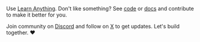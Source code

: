 Use [Learn Anything](https://learn-anything.xyz/). Don't like something? See [code](https://github.com/learn-anything/learn-anything) or [docs](https://docs.learn-anything.xyz) and contribute to make it better for you.

Join community on [Discord](https://discord.gg/bxtD8x6aNF) and follow on [X](https://twitter.com/learnanything_) to get updates. Let's build together. ♥️
